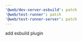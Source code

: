 ```yaml
---
'@web/dev-server-esbuild': patch
'@web/test-runner': patch
'@web/test-runner-server': patch
---
```


add esbuild plugin

